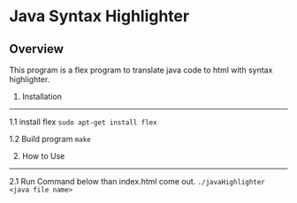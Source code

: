 Java Syntax Highlighter
=======================
Overview
--------
This program is a flex program to translate java code to html with syntax highlighter.

1. Installation
---------------
1.1 install flex
` sudo apt-get install flex `

1.2 Build program
` make `

2. How to Use
--------------
2.1 Run
Command below than index.html come out.
` ./javaHighlighter <java file name> `



